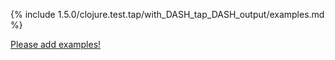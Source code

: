 {% include 1.5.0/clojure.test.tap/with_DASH_tap_DASH_output/examples.md %}

[Please add examples!](https://github.com/arrdem/grimoire/edit/master/_includes/1.6.0/clojure.test.tap/with_DASH_tap_DASH_output/examples.md)
